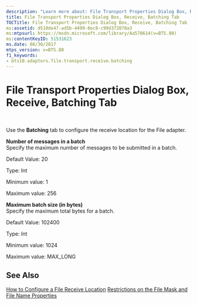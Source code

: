 ```yaml
---
description: "Learn more about: File Transport Properties Dialog Box, Receive, Batching Tab"
title: File Transport Properties Dialog Box, Receive, Batching Tab
TOCTitle: File Transport Properties Dialog Box, Receive, Batching Tab
ms:assetid: d510de47-ad5b-4499-8ec8-c99d372078a3
ms:mtpsurl: https://msdn.microsoft.com/library/Aa578614(v=BTS.80)
ms:contentKeyID: 51531623
ms.date: 08/30/2017
mtps_version: v=BTS.80
f1_keywords:
- bts10.adaptors.file.transport.receive.batching
---
```


# File Transport Properties Dialog Box, Receive, Batching Tab

 

Use the **Batching** tab to configure the receive location for the File adapter.

**Number of messages in a batch**  
Specify the maximum number of messages to be submitted in a batch.

Default Value: 20

Type: Int

Minimum value: 1

Maximum value: 256

**Maximum batch size (in bytes)**  
Specify the maximum total bytes for a batch.

Default Value: 102400

Type: Int

Minimum value: 1024

Maximum value: MAX\_LONG

## See Also

[How to Configure a File Receive Location](https://msdn.microsoft.com/library/aa547108\(v=bts.80\))  
[Restrictions on the File Mask and File Name Properties](https://msdn.microsoft.com/library/aa578688\(v=bts.80\))

